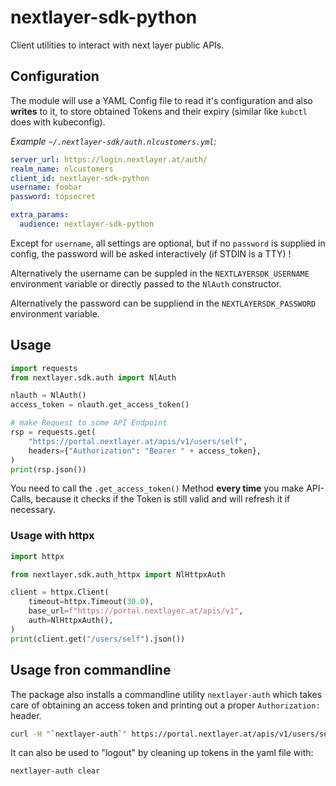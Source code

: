 # nextlayer-sdk-python

Client utilities to interact with next layer public APIs.

## Configuration

The module will use a YAML Config file to read it's configuration and also **writes** to it,
to store obtained Tokens and their expiry (similar like `kubctl` does with kubeconfig).

_Example `~/.nextlayer-sdk/auth.nlcustomers.yml`:_

```yaml
server_url: https://login.nextlayer.at/auth/
realm_name: nlcustomers
client_id: nextlayer-sdk-python
username: foobar
password: topsecret

extra_params:
  audience: nextlayer-sdk-python

```

Except for `username`, all settings are optional, but if no `password` is
supplied in config, the password will be asked interactively (if STDIN is a TTY) !

Alternatively the username can be suppled in the `NEXTLAYERSDK_USERNAME` environment
variable or directly passed to the `NlAuth` constructor.

Alternatively the password can be suppliend in the `NEXTLAYERSDK_PASSWORD` environment
variable.

## Usage

```python
import requests
from nextlayer.sdk.auth import NlAuth

nlauth = NlAuth()
access_token = nlauth.get_access_token()

# make Request to some API Endpoint
rsp = requests.get(
    "https://portal.nextlayer.at/apis/v1/users/self",
    headers={"Authorization": "Bearer " + access_token},
)
print(rsp.json())
```

You need to call the `.get_access_token()` Method **every time** you make API-Calls,
because it checks if the Token is still valid and will refresh it if necessary.

### Usage with httpx

```python
import httpx

from nextlayer.sdk.auth_httpx import NlHttpxAuth

client = httpx.Client(
    timeout=httpx.Timeout(30.0),
    base_url=f"https://portal.nextlayer.at/apis/v1",
    auth=NlHttpxAuth(),
)
print(client.get("/users/self").json())
```

## Usage fron commandline

The package also installs a commandline utility `nextlayer-auth` which takes care
of obtaining an access token and printing out a proper `Authorization:` header.

```bash
curl -H "`nextlayer-auth`" https://portal.nextlayer.at/apis/v1/users/self
```

It can also be used to "logout" by cleaning up tokens in the yaml file with:
```
nextlayer-auth clear
```
